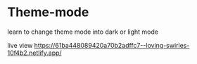 # Theme-mode
learn to change theme mode into dark or light mode

live view https://61ba448089420a70b2adffc7--loving-swirles-10f4b2.netlify.app/
